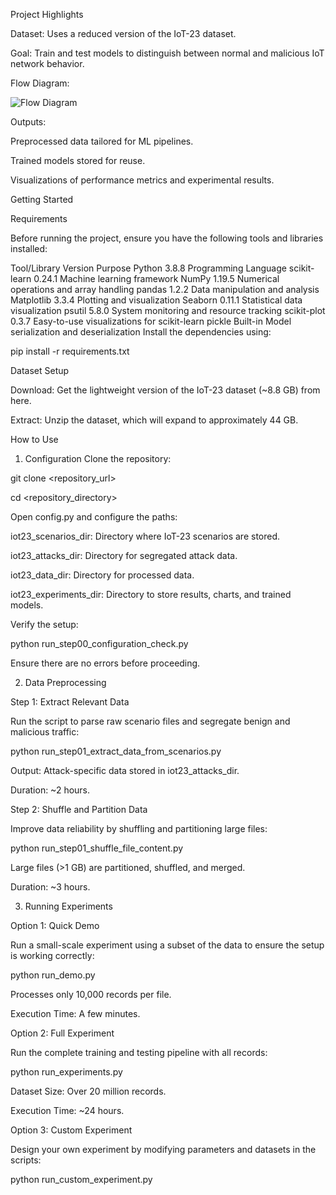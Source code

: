 Project Highlights




Dataset: Uses a reduced version of the IoT-23 dataset.




Goal: Train and test models to distinguish between normal and malicious IoT network behavior.


Flow Diagram:

![Flow Diagram](https://github.com/JenishPatelx/Anomaly-Detection-in-IoT-Traffic/blob/main/DALL·E%202024-11-23%2011.50.56%20-%20A%20simple%20flow%20diagram%20for%20a%20machine%20learning-based%20network%20anomaly%20detection%20project.%20The%20diagram%20consists%20of%20a%20linear%20flow%20with%20the%20following%20compone.jpg)


Outputs:


Preprocessed data tailored for ML pipelines.


Trained models stored for reuse.


Visualizations of performance metrics and experimental results.


Getting Started



Requirements




Before running the project, ensure you have the following tools and libraries installed:

Tool/Library	Version	Purpose
Python	3.8.8	Programming Language
scikit-learn	0.24.1	Machine learning framework
NumPy	1.19.5	Numerical operations and array handling
pandas	1.2.2	Data manipulation and analysis
Matplotlib	3.3.4	Plotting and visualization
Seaborn	0.11.1	Statistical data visualization
psutil	5.8.0	System monitoring and resource tracking
scikit-plot	0.3.7	Easy-to-use visualizations for scikit-learn
pickle	Built-in	Model serialization and deserialization
Install the dependencies using:

pip install -r requirements.txt  


Dataset Setup


Download: Get the lightweight version of the IoT-23 dataset (~8.8 GB) from here.


Extract: Unzip the dataset, which will expand to approximately 44 GB.


How to Use


1. Configuration
Clone the repository:

git clone <repository_url>  


cd <repository_directory>  


Open config.py and configure the paths:


iot23_scenarios_dir: Directory where IoT-23 scenarios are stored.

iot23_attacks_dir: Directory for segregated attack data.

iot23_data_dir: Directory for processed data.

iot23_experiments_dir: Directory to store results, charts, and trained models.


Verify the setup:


python run_step00_configuration_check.py  



Ensure there are no errors before proceeding.

2. Data Preprocessing


Step 1: Extract Relevant Data


Run the script to parse raw scenario files and segregate benign and malicious traffic:




python run_step01_extract_data_from_scenarios.py  



Output: Attack-specific data stored in iot23_attacks_dir.



Duration: ~2 hours.


Step 2: Shuffle and Partition Data


Improve data reliability by shuffling and partitioning large files:




python run_step01_shuffle_file_content.py  



Large files (>1 GB) are partitioned, shuffled, and merged.


Duration: ~3 hours.



3. Running Experiments


Option 1: Quick Demo


Run a small-scale experiment using a subset of the data to ensure the setup is working correctly:



python run_demo.py  

Processes only 10,000 records per file.

Execution Time: A few minutes.

Option 2: Full Experiment

Run the complete training and testing pipeline with all records:



python run_experiments.py  

Dataset Size: Over 20 million records.

Execution Time: ~24 hours.



Option 3: Custom Experiment



Design your own experiment by modifying parameters and datasets in the scripts:


python run_custom_experiment.py  
